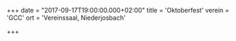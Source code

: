 +++
date = "2017-09-17T19:00:00.000+02:00"
title = 'Oktoberfest'
verein = 'GCC'
ort = 'Vereinssaal, Niederjosbach'

+++

      